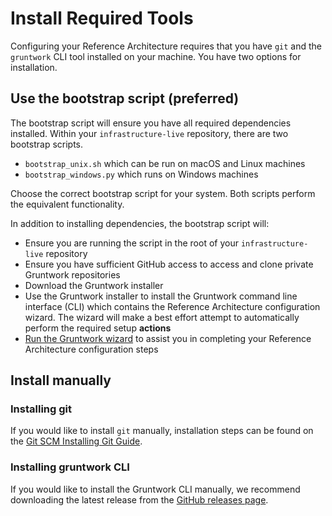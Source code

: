 # Install Required Tools

Configuring your Reference Architecture requires that you have `git` and the `gruntwork` CLI tool installed on your machine. You have two options for installation.

## Use the bootstrap script (preferred)

The bootstrap script will ensure you have all required dependencies installed. Within your `infrastructure-live` repository, there are two bootstrap scripts.
- `bootstrap_unix.sh` which can be run on macOS and Linux machines
- `bootstrap_windows.py` which runs on Windows machines

Choose the correct bootstrap script for your system. Both scripts perform the equivalent functionality.

In addition to installing dependencies, the bootstrap script will:
- Ensure you are running the script in the root of your `infrastructure-live` repository
- Ensure you have sufficient GitHub access to access and clone private Gruntwork repositories
- Download the Gruntwork installer
- Use the Gruntwork installer to install the Gruntwork command line interface (CLI) which contains the Reference Architecture configuration wizard. The wizard will make a best effort attempt to automatically perform the required setup **actions**
- [Run the Gruntwork wizard](./use-the-gruntwork-cli) to assist you in completing your Reference Architecture configuration steps

## Install manually

### Installing git
If you would like to install `git` manually, installation steps can be found on the [Git SCM Installing Git Guide](https://git-scm.com/book/en/v2/Getting-Started-Installing-Git).


### Installing gruntwork CLI
If you would like to install the Gruntwork CLI manually, we recommend downloading the latest release from the [GitHub releases page](https://github.com/gruntwork-io/gruntwork/releases).
